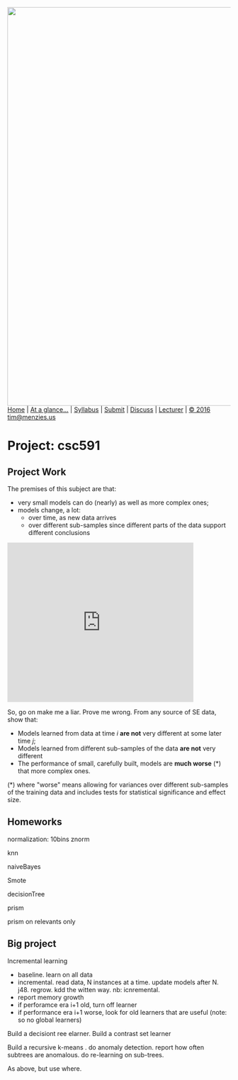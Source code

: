 [<img width=900 src="https://raw.githubusercontent.com/txt/fss16/master/img/fss16.png">](http://tiny.cc/fss2016)   
[Home](http://tiny.cc/fss2016) |
[At a glance...](https://github.com/txt/fss16/blob/master/doc/glance.md) |
[Syllabus](https://github.com/txt/fss16/blob/master/doc/syllabus.md) |
[Submit](http://tiny.cc/fss2016give) |
[Discuss](https://fss16.slack.com/) |
[Lecturer](http://menzies.us) |
[&copy; 2016](https://github.com/txt/fss16/blob/master/LICENSE.md) tim@menzies.us


# Project: csc591

## Project Work

The premises of this subject are that:

- very small models can do (nearly) as well as more complex ones;
- models change, a lot:
     - over time, as new data arrives
     - over different sub-samples since different parts of the data support different conclusions

<iframe seamless="seamless" style="width: 100%; border: none; display: block; max-width: 420px; height: 360px;" src="https://getyarn.io/yarn-clip/embed/6772ff56-2fc3-4125-8d59-f115533708f1?autoplay=false"> </iframe>

So, go on make me a liar. Prove me wrong. From any source of SE data, show that:

- Models learned from data at time _i_ **are not** very different at some later time _j_;
- Models learned from different sub-samples of the data **are not**  very different
- The performance of small, carefully built, models are **much worse** (*) that more complex ones.

(*) where "worse" means allowing for variances over
different sub-samples of the training data and
includes tests for statistical significance and
effect size.


## Homeworks

normalization: 10bins znorm

knn

naiveBayes

Smote

decisionTree

prism

prism on relevants only

## Big project

Incremental learning

- baseline. learn on all data
- incremental. read data, N instances at a time. update models after N. j48. regrow. kdd the witten way. nb: icnremental.
- report memory growth
- if perforamce era i+1 old, turn off learner
- if performance era i+1 worse, look for old learners that are useful (note: so no global learners)

Build a decisiont ree elarner. Build a contrast set learner

Build a recursive k-means . do anomaly detection. report how often subtrees are anomalous. do re-learning on sub-trees.

As above, but use where.
